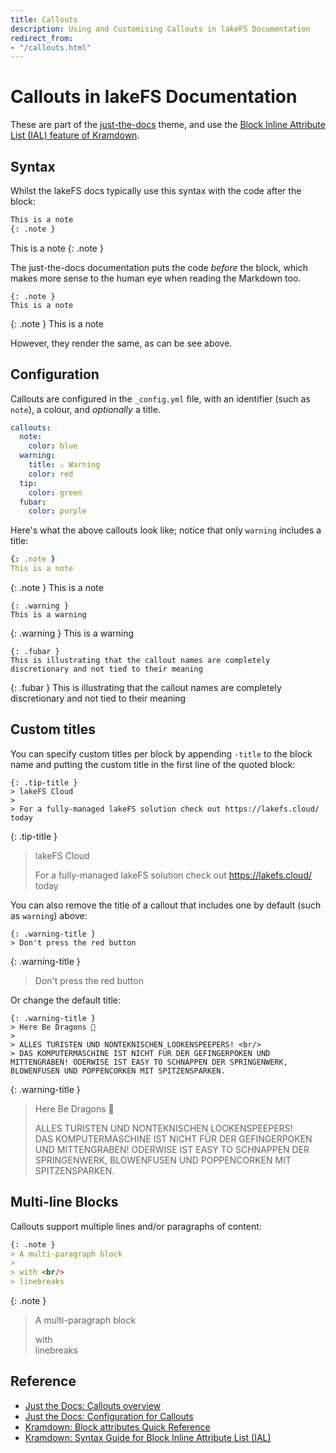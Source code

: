 ```yaml
---
title: Callouts
description: Using and Customising Callouts in lakeFS Documentation
redirect_from:
- "/callouts.html"
---
```


# Callouts in lakeFS Documentation

These are part of the [just-the-docs](https://just-the-docs.github.io/just-the-docs/) theme, and use the [Block Inline Attribute List (IAL) feature of Kramdown](https://kramdown.gettalong.org/syntax.html#block-ials).

## Syntax

Whilst the lakeFS docs typically use this syntax with the code after the block: 

```markdown
This is a note
{: .note }
```

This is a note
{: .note }

The just-the-docs documentation puts the code _before_ the block, which makes more sense to the human eye when reading the Markdown too. 

```
{: .note }
This is a note
```

{: .note }
This is a note

However, they render the same, as can be see above. 

## Configuration

Callouts are configured in the `_config.yml` file, with an identifier (such as `note`), a colour, and _optionally_ a title. 

```yaml
callouts:
  note:
    color: blue
  warning:
    title: ⚠️ Warning
    color: red
  tip:
    color: green
  fubar:
    color: purple
```

Here's what the above callouts look like; notice that only `warning` includes a title: 

```yaml
{: .note }
This is a note
```

{: .note }
This is a note

```
{: .warning }
This is a warning
```

{: .warning }
This is a warning

```
{: .fubar }
This is illustrating that the callout names are completely discretionary and not tied to their meaning
```

{: .fubar }
This is illustrating that the callout names are completely discretionary and not tied to their meaning

## Custom titles

You can specify custom titles per block by appending `-title` to the block name and putting the custom title in the first line of the quoted block:

```
{: .tip-title }
> lakeFS Cloud
>
> For a fully-managed lakeFS solution check out https://lakefs.cloud/ today
```

{: .tip-title }
> lakeFS Cloud
>
> For a fully-managed lakeFS solution check out https://lakefs.cloud/ today

You can also remove the title of a callout that includes one by default (such as `warning`) above: 

```
{: .warning-title }
> Don't press the red button
```

{: .warning-title }
> Don't press the red button

Or change the default title: 

```
{: .warning-title }
> Here Be Dragons 🐲
>
> ALLES TURISTEN UND NONTEKNISCHEN LOOKENSPEEPERS! <br/>
> DAS KOMPUTERMASCHINE IST NICHT FÜR DER GEFINGERPOKEN UND MITTENGRABEN! ODERWISE IST EASY TO SCHNAPPEN DER SPRINGENWERK, BLOWENFUSEN UND POPPENCORKEN MIT SPITZENSPARKEN.
```

{: .warning-title }
> Here Be Dragons 🐲
>
> ALLES TURISTEN UND NONTEKNISCHEN LOOKENSPEEPERS! <br/>
> DAS KOMPUTERMASCHINE IST NICHT FÜR DER GEFINGERPOKEN UND MITTENGRABEN! ODERWISE IST EASY TO SCHNAPPEN DER SPRINGENWERK, BLOWENFUSEN UND POPPENCORKEN MIT SPITZENSPARKEN.

## Multi-line Blocks 

Callouts support multiple lines and/or paragraphs of content: 

```markdown
{: .note }
> A multi-paragraph block
>
> with <br/>
> linebreaks
```

{: .note }
> A multi-paragraph block
>
> with <br/>
> linebreaks


## Reference

* [Just the Docs: Callouts overview](https://just-the-docs.github.io/just-the-docs/docs/ui-components/callouts/)
* [Just the Docs: Configuration for Callouts](https://just-the-docs.github.io/just-the-docs/docs/configuration/#callouts)
* [Kramdown: Block attributes Quick Reference](https://kramdown.gettalong.org/quickref.html#block-attributes)
* [Kramdown: Syntax Guide for Block Inline Attribute List (IAL)](https://kramdown.gettalong.org/syntax.html#block-ials)